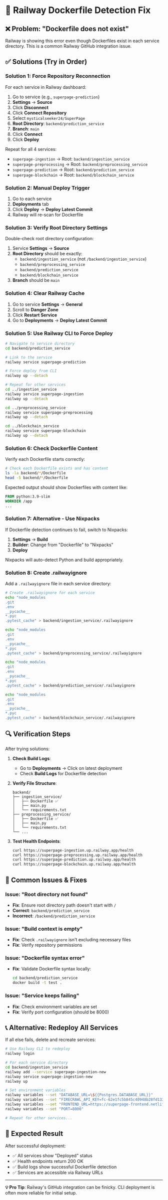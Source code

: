# 🔧 Railway Dockerfile Detection Fix

## ❌ Problem: "Dockerfile does not exist"

Railway is showing this error even though Dockerfiles exist in each service directory. This is a common Railway GitHub integration issue.

## ✅ Solutions (Try in Order)

### **Solution 1: Force Repository Reconnection**

For each service in Railway dashboard:

1. Go to service (e.g., `superpage-prediction`)
2. **Settings** → **Source**
3. Click **Disconnect**
4. Click **Connect Repository**
5. Select `mysticalseeker24/SuperPage`
6. **Root Directory**: `backend/prediction_service`
7. **Branch**: `main`
8. Click **Connect**
9. Click **Deploy**

Repeat for all 4 services:
- `superpage-ingestion` → Root: `backend/ingestion_service`
- `superpage-preprocessing` → Root: `backend/preprocessing_service`
- `superpage-prediction` → Root: `backend/prediction_service`
- `superpage-blockchain` → Root: `backend/blockchain_service`

### **Solution 2: Manual Deploy Trigger**

1. Go to each service
2. **Deployments** tab
3. Click **Deploy** → **Deploy Latest Commit**
4. Railway will re-scan for Dockerfile

### **Solution 3: Verify Root Directory Settings**

Double-check root directory configuration:

1. Service **Settings** → **Source**
2. **Root Directory** should be exactly:
   - `backend/ingestion_service` (not `/backend/ingestion_service`)
   - `backend/preprocessing_service`
   - `backend/prediction_service`
   - `backend/blockchain_service`
3. **Branch** should be `main`

### **Solution 4: Clear Railway Cache**

1. Go to service **Settings** → **General**
2. Scroll to **Danger Zone**
3. Click **Restart Service**
4. Go to **Deployments** → **Deploy Latest Commit**

### **Solution 5: Use Railway CLI to Force Deploy**

```bash
# Navigate to service directory
cd backend/prediction_service

# Link to the service
railway service superpage-prediction

# Force deploy from CLI
railway up --detach

# Repeat for other services
cd ../ingestion_service
railway service superpage-ingestion
railway up --detach

cd ../preprocessing_service
railway service superpage-preprocessing
railway up --detach

cd ../blockchain_service
railway service superpage-blockchain
railway up --detach
```

### **Solution 6: Check Dockerfile Content**

Verify each Dockerfile starts correctly:

```bash
# Check each Dockerfile exists and has content
ls -la backend/*/Dockerfile
head -5 backend/*/Dockerfile
```

Expected output should show Dockerfiles with content like:
```dockerfile
FROM python:3.9-slim
WORKDIR /app
...
```

### **Solution 7: Alternative - Use Nixpacks**

If Dockerfile detection continues to fail, switch to Nixpacks:

1. **Settings** → **Build**
2. **Builder**: Change from "Dockerfile" to "Nixpacks"
3. **Deploy**

Nixpacks will auto-detect Python and build appropriately.

### **Solution 8: Create .railwayignore**

Add a `.railwayignore` file in each service directory:

```bash
# Create .railwayignore for each service
echo "node_modules
.git
.env
__pycache__
*.pyc
.pytest_cache" > backend/ingestion_service/.railwayignore

echo "node_modules
.git
.env
__pycache__
*.pyc
.pytest_cache" > backend/preprocessing_service/.railwayignore

echo "node_modules
.git
.env
__pycache__
*.pyc
.pytest_cache" > backend/prediction_service/.railwayignore

echo "node_modules
.git
.env
__pycache__
*.pyc
.pytest_cache" > backend/blockchain_service/.railwayignore
```

## 🔍 Verification Steps

After trying solutions:

1. **Check Build Logs**:
   - Go to **Deployments** → Click on latest deployment
   - Check **Build Logs** for Dockerfile detection

2. **Verify File Structure**:
   ```
   backend/
   ├── ingestion_service/
   │   ├── Dockerfile ✅
   │   ├── main.py
   │   └── requirements.txt
   ├── preprocessing_service/
   │   ├── Dockerfile ✅
   │   ├── main.py
   │   └── requirements.txt
   └── ...
   ```

3. **Test Health Endpoints**:
   ```bash
   curl https://superpage-ingestion.up.railway.app/health
   curl https://superpage-preprocessing.up.railway.app/health
   curl https://superpage-prediction.up.railway.app/health
   curl https://superpage-blockchain.up.railway.app/health
   ```

## 🚨 Common Issues & Fixes

### **Issue: "Root directory not found"**
- **Fix**: Ensure root directory path doesn't start with `/`
- **Correct**: `backend/prediction_service`
- **Incorrect**: `/backend/prediction_service`

### **Issue: "Build context is empty"**
- **Fix**: Check `.railwayignore` isn't excluding necessary files
- **Fix**: Verify repository permissions

### **Issue: "Dockerfile syntax error"**
- **Fix**: Validate Dockerfile syntax locally:
  ```bash
  cd backend/prediction_service
  docker build -t test .
  ```

### **Issue: "Service keeps failing"**
- **Fix**: Check environment variables are set
- **Fix**: Verify port configuration (should be 8000)

## 📞 Alternative: Redeploy All Services

If all else fails, delete and recreate services:

```bash
# Use Railway CLI to redeploy
railway login

# For each service directory
cd backend/ingestion_service
railway add --service superpage-ingestion-new
railway service superpage-ingestion-new
railway up

# Set environment variables
railway variables --set "DATABASE_URL=\${{Postgres.DATABASE_URL}}"
railway variables --set "FIRECRAWL_API_KEY=fc-62e1fc5b845c40948b28fd133fbef7cf"
railway variables --set "FRONTEND_URL=https://superpage-frontend.netlify.app"
railway variables --set "PORT=8000"

# Repeat for other services...
```

## 🎯 Expected Result

After successful deployment:
- ✅ All services show "Deployed" status
- ✅ Health endpoints return 200 OK
- ✅ Build logs show successful Dockerfile detection
- ✅ Services are accessible via Railway URLs

---

**💡 Pro Tip**: Railway's GitHub integration can be finicky. CLI deployment is often more reliable for initial setup.
